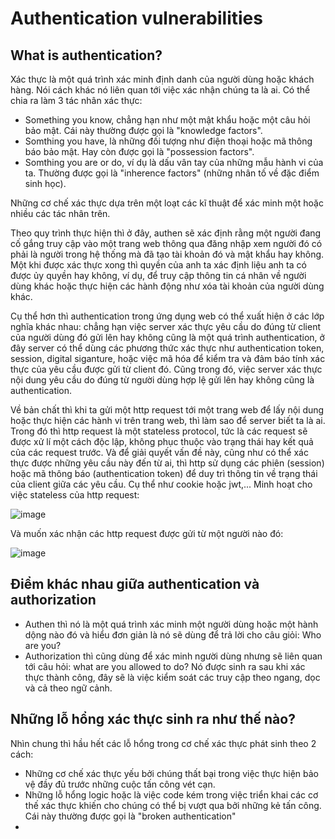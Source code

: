 # Authentication vulnerabilities

## What is authentication? 
Xác thực là một quá trình xác minh định danh của người dùng hoặc khách hàng. Nói cách khác nó liên quan tới việc xác nhận chúng ta là ai. Có thể chia ra làm 3 tác nhân xác thực: 
+ Something you know, chẳng hạn như một mật khẩu hoặc một câu hỏi bảo mật. Cái này thường được gọi là "knowledge factors".
+ Somthing you have, là những đối tượng như điện thoại hoặc mã thông báo bảo mật. Hay còn được gọi là "possession factors". 
+ Somthing you are or do, ví dụ là dấu vân tay của những mẫu hành vi của ta. Thường được gọi là "inherence factors" (những nhân tố về đặc điểm sinh học). 

Những cơ chế xác thực dựa trên một loạt các kĩ thuật để xác minh một hoặc nhiều các tác nhân trên.

Theo quy trình thực hiện thì ở đây, authen sẽ xác định rằng một người đang cố gắng truy cập vào một trang web thông qua đăng nhập xem người đó có phải là người trong hệ thống mà đã tạo tài khoản đó và mật khẩu hay không. Một khi được xác thực xong thì quyền của anh ta xác định liệu anh ta có được ủy quyền hay không, ví dụ, để truy cập thông tin cá nhân về người dùng khác hoặc thực hiện các hành động như xóa tài khoản của người dùng khác. 

Cụ thể hơn thì authentication trong ứng dụng web có thể xuất hiện ở các lớp nghĩa khác nhau: chẳng hạn việc server xác thực yêu cầu do đúng từ client của người dùng đó gửi lên hay không cũng là một quá trình authentication, ở đây server có thể dùng các phương thức xác thực như authentication token, session, digital siganture, hoặc việc mã hóa để kiểm tra và đảm báo tính xác thực của yêu cầu được gửi từ client đó. Cũng trong đó, việc server xác thực nội dung yêu cầu do đúng từ người dùng hợp lệ gửi lên hay không cũng là authentication. 

Về bản chất thì khi ta gửi một http request tới một trang web để lấy nội dung hoặc thực hiện các hành vi trên trang web, thì làm sao để server biết ta là ai. Trong đó thì http request là một stateless protocol, tức là các request sẽ được xử lí một cách độc lập, không phục thuộc vào trạng thái hay kết quả của các request trước. Và để giải quyết vấn đề này, cũng như có thể xác thực được những yêu cầu này đến từ ai, thì http sử dụng các phiên (session) hoặc mã thông báo (authentication token) để duy trì thông tin về trạng thái của client giữa các yêu cầu. Cụ thể như cookie hoặc jwt,...
Minh hoạt cho việc stateless của http request: 

![image](https://user-images.githubusercontent.com/104350480/230588126-591ba14d-5f5b-4e1d-a369-7e737f647449.png)

Và muốn xác nhận các http request được gửi từ một người nào đó: 

![image](https://user-images.githubusercontent.com/104350480/230588283-5327bae9-7b5f-4f29-9c56-f4460ffe3cea.png)


## Điểm khác nhau giữa authentication và authorization
+ Authen thì nó là một quá trình xác minh một người dùng hoặc một hành dộng nào đó và hiểu đơn giản là nó sẽ dùng để trả lời cho câu giỏi: Who are you? 
+ Authorization thì cũng dùng để xác minh người dùng nhưng sẽ liên quan tới câu hỏi: what are you allowed to do? Nó được sinh ra sau khi xác thực thành công, đây sẽ là việc kiểm soát các truy cập theo ngang, dọc và cả theo ngữ cảnh. 

## Những lỗ hổng xác thực sinh ra như thế nào?
Nhìn chung thì hầu hết các lỗ hổng trong cơ chế xác thực phát sinh theo 2 cách: 
- Những cơ chế xác thực yếu bởi chúng thất bại trong việc thực hiện bảo vệ đầy đủ trước những cuộc tấn công vét cạn.
- Những lỗ hổng logic hoặc là việc code kém trong việc triển khai các cơ thế xác thực khiến cho chúng có thể bị vượt qua bởi những kẻ tấn công. Cái này thường được gọi là "broken authentication" 
- 
